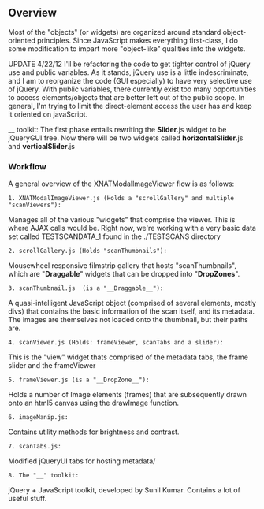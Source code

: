 ## Overview


Most of the "objects" (or widgets) are organized around standard
object-oriented principles.  Since JavaScript makes everything
first-class, I do some modification to impart more "object-like" qualities into the widgets. 

UPDATE 4/22/12
I'll be refactoring the code to get tighter control of jQuery use and public 
variables.  As it stands, jQuery use is a little indescriminate, and I am to 
reorganize the code (GUI especially) to have very selective use of jQuery.
With public variables, there currently exist too many opportunities to 
access elements/objects that are better left out of the public scope.  In general, 
I'm trying to limit the direct-element access the user has and keep it
oriented on javaScript.


__ toolkit:
The first phase entails rewriting the __Slider__.js widget to be jQueryGUI free.
Now there will be two widgets called __horizontalSlider__.js and __verticalSlider__.js


### Workflow

A general overview of the XNATModalImageViewer flow is as follows:

	1. XNATModalImageViewer.js (Holds a "scrollGallery" and multiple "scanViewers"):
Manages all of the various "widgets" that comprise the viewer.
This is where AJAX calls would be.  Right now, we're working with a very basic
data set called TESTSCANDATA_1 found in the ./TESTSCANS directory


	2. scrollGallery.js (Holds "scanThumbnails"):
Mousewheel responsive filmstrip gallery that hosts "scanThumbnails", which are
"__Draggable__" widgets that can be dropped into "__DropZones__". 


	3. scanThumbnail.js  (is a "__Draggable__"):
A quasi-intelligent JavaScript object (comprised of several elements, mostly divs)
that contains the basic information of the scan itself, and its metadata.  The images
are themselves not loaded onto the thumbnail, but their paths are.


	4. scanViewer.js (Holds: frameViewer, scanTabs and a slider):
This is the "view" widget thats comprised of the metadata tabs, the frame slider and 
the frameViewer


	5. frameViewer.js (is a "__DropZone__"):
Holds a number of Image elements (frames) that are subsequently drawn onto an html5 canvas
using the drawImage function. 


	6. imageManip.js:
Contains utility methods for brightness and contrast.


	7. scanTabs.js:
Modified jQueryUI tabs for hosting metadata/

	8. The "__" toolkit:
jQuery + JavaScript toolkit, developed by Sunil Kumar.  Contains a lot of useful stuff.


